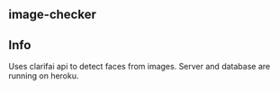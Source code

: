 ## image-checker

## Info
Uses clarifai api to detect faces from images. Server and database are running on heroku.
